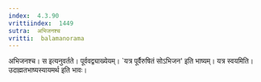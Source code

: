 ```yaml
---
index:  4.3.90
vrittiindex:  1449
sutra:  अभिजनश्च
vritti:  balamanorama 
---
```


अभिजनश्च। स इत्यनुवर्तते। पूर्ववद्व्याख्येयम्। `यत्र पूर्वैरुषितं सोऽभिजन' इति भाष्यम्। यत्र स्वयमिति। उदाह्मतभाष्यस्यायमर्थ इति भावः। 

